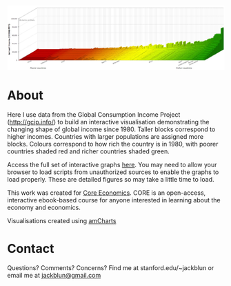 ![My helpful screenshot](/docs/img/1980_clip.JPG)

# About

Here I use data from the Global Consumption Income Project (http://gcip.info/) to build an interactive visualisation demonstrating the changing shape of global income since 1980. Taller blocks correspond to higher incomes. Countries with larger populations are assigned more blocks. Colours correspond to how rich the country is in 1980, with poorer countries shaded red and richer countries shaded green.

Access the full set of interactive graphs [here](html/fig_050816_1980.html). You may need to allow your browser to load scripts from unauthorized sources to enable the graphs to load properly. These are detailed figures so may take a little time to load.

This work was created for [Core Economics](http://www.core-econ.org/). CORE is an open-access, interactive ebook-based course for anyone interested in learning about the economy and economics.

Visualisations created using [amCharts](https://www.amcharts.com/) 

# Contact

Questions? Comments? Concerns? Find me at stanford.edu/~jackblun or email me at jackblun@gmail.com
